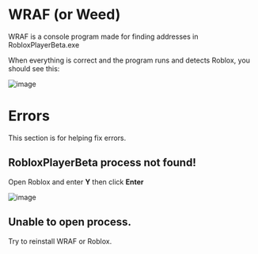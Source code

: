 # WRAF (or Weed)

<p>WRAF is a console program made for finding addresses in RobloxPlayerBeta.exe</p>
<p>When everything is correct and the program runs and detects Roblox, you should see this:</p>

![image](https://github.com/NotDevX/WRAF/assets/141998343/6c3226b1-0c17-4237-8c33-86c17eaf6080)


# Errors
This section is for helping fix errors.
## RobloxPlayerBeta process not found!
Open Roblox and enter **Y** then click **Enter**

![image](https://github.com/NotDevX/WRAF/assets/141998343/987fea5f-a832-4580-b2a9-1333ebb4f1ec)

## Unable to open process.
Try to reinstall WRAF or Roblox.

